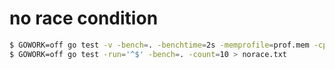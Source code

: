 # no race condition

```bash
$ GOWORK=off go test -v -bench=. -benchtime=2s -memprofile=prof.mem -cpuprofile=prof.cpu
$ GOWORK=off go test -run='^$' -bench=. -count=10 > norace.txt
```

